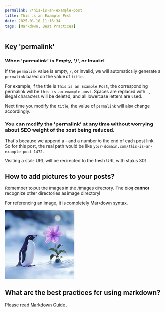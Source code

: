```yaml
---
permalink: /this-is-an-example-post
title: This is an Example Post
date: 2025-03-10 11:16:34
tags: [Markdown, Best Practices]
---
```


## Key 'permalink'

### When 'permalink' is Empty, '/', or Invalid
If the `permalink` value is empty, `/`, or invalid, we will automatically generate a `permalink` based on the value of `title`.

For example, if the title is `This is an Example Post`, the corresponding permalink will be `this-is-an-example-post`.
Spaces are replaced with `-`, illegal characters will be deleted, and all lowercase letters are used.

Next time you modify the `title`, the value of `permalink` will also change accordingly.

### You can modify the 'permalink' at any time without worrying about SEO weight of the post being reduced.

That's because we append a `-` and a number to the end of each post link.
So for this post, the real path would be like `your-domain.com/this-is-an-example-post-1472`.

Visiting a stale URL will be redirected to the fresh URL with status 301.

## How to add pictures to your posts?

Remember to put the images in the [/images](/images) directory. The blog **cannot** recognize other directories as image directory!

For referencing an image, it is completely Markdown syntax.

![](/images/example_1.jpg 'A Little Penguin')

## What are the best practices for using markdown?

Please read [Markdown Guide ](https://markdownguide.offshoot.io/basic-syntax/).

